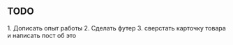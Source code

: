 ## TODO
1. Дописать опыт работы
2. Сделать футер
3. сверстать карточку товара и написать пост об это
